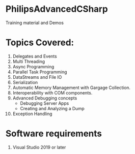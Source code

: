 # PhilipsAdvancedCSharp
Training material and Demos

# Topics Covered:
1. Delegates and Events
2. Multi Threading
3. Async Programming
4. Parallel Task Programming
5. DataStreams and File IO
6. Serialization
7. Automatic Memory Management with Gargage Collection.
8. Interoperability with COM components. 
9. Advanced Debugging concepts
    - Debugging Server Apps
    - Creating and Analyzing a Dump
10. Exception Handling

# Software requirements
1. Visual Studio 2019 or later
